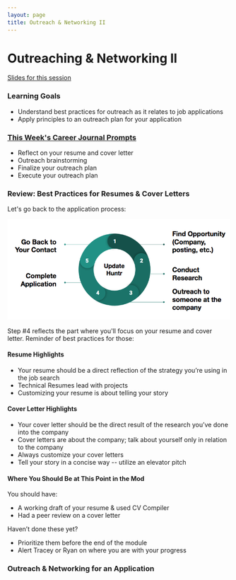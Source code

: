 ```yaml
---
layout: page
title: Outreach & Networking II
---
```


# Outreaching & Networking II

[Slides for this session](https://docs.google.com/presentation/d/13_L1dp5bZ2Lczb-fPy4MBw5pHSMM5RU6tKmOF1oBmbE/edit?usp=sharing)

### Learning Goals
* Understand best practices for outreach as it relates to job applications
* Apply principles to an outreach plan for your application

### [This Week's Career Journal Prompts](https://github.com/turingschool/career-development-curriculum-site/blob/master/module_three/mod3_career_journal_prompts.md#week-3)
* Reflect on your resume and cover letter
* Outreach brainstorming
* Finalize your outreach plan
* Execute your outreach plan

### Review: Best Practices for Resumes & Cover Letters
Let's go back to the application process: 

![Job Search Strategy Chart](/images/Job%20Search%20Strategy%20Chart.png)

Step #4 reflects the part where you'll focus on your resume and cover letter. Reminder of best practices for those:

#### Resume Highlights
* Your resume should be a direct reflection of the strategy you’re using in the job search
* Technical Resumes lead with projects
* Customizing your resume is about telling your story

#### Cover Letter Highlights
* Your cover letter should be the direct result of the research you’ve done into the company
* Cover letters are about the company; talk about yourself only in relation to the company
* Always customize your cover letters
* Tell your story in a concise way -- utilize an elevator pitch

#### Where You Should Be at This Point in the Mod
You should have:
  * A working draft of your resume & used CV Compiler
  * Had a peer review on a cover letter

Haven’t done these yet? 
  * Prioritize them before the end of the module
  * Alert Tracey or Ryan on where you are with your progress

### Outreach & Networking for an Application
